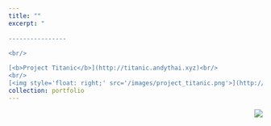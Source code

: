 ```yaml
---
title: ""
excerpt: "  
  
----------------
  
<br/>

[<b>Project Titanic</b>](http://titanic.andythai.xyz)<br/>
<br/>
[<img style='float: right;' src='/images/project_titanic.png'>](http://titanic.andythai.xyz)A simulation game where players navigate a ship around a procedurally generated naval terrain. Features a rendering engine programmed from scratch with bounding boxes, collision detection, procedural terrain, particle effects, and simple animation."
collection: portfolio
---
```

<img style="float: right;" src="whatever.jpg">
